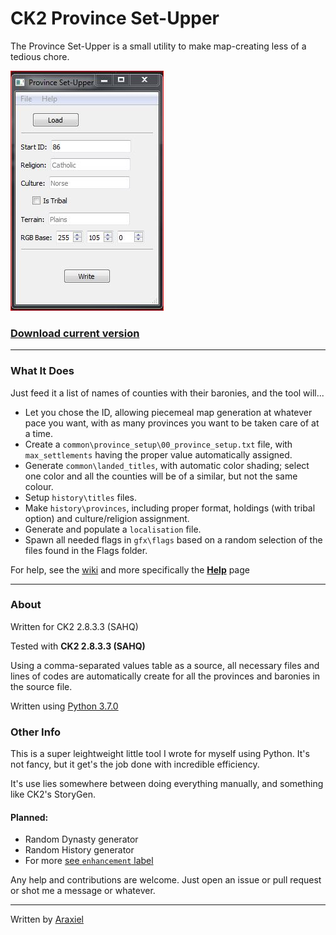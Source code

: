 # CK2 Province Set-Upper
The Province Set-Upper is a small utility to make map-creating less of a tedious chore.

![screenshot][screenshot]

### [Download current version][dl_link]
___

### What It Does
Just feed it a list of names of counties with their baronies, and the tool will...
- Let you chose the ID, allowing piecemeal map generation at whatever pace you want, with as many provinces you want to be taken care of at a time.
- Create a `common\province_setup\00_province_setup.txt` file, with `max_settlements` having the proper value automatically assigned.
- Generate `common\landed_titles`, with automatic color shading; select one color and all the counties will be of a similar, but not the same colour.
- Setup `history\titles` files.
- Make `history\provinces`, including proper format, holdings (with tribal option) and culture/religion assignment.
- Generate and populate a `localisation` file.
- Spawn all needed flags in `gfx\flags` based on a random selection of the files found in the Flags folder.

For help, see the [wiki](https://github.com/Araxiel/CK2-Province_Set-Upper/wiki) and more specifically the [**Help**](https://github.com/Araxiel/CK2-Province_Set-Upper/wiki/Help) page
___

### About

Written for CK2 2.8.3.3 (SAHQ)

Tested with **CK2 2.8.3.3 (SAHQ)**

Using a comma-separated values table as a source, all necessary files and lines of codes are automatically create for all the provinces and baronies in the source file.

Written using [Python 3.7.0](https://www.python.org/downloads/release/python-370/)

### Other Info

This is a super leightweight little tool I wrote for myself using Python. It's not fancy, but it get's the job done with incredible efficiency.

It's use lies somewhere between doing everything manually, and something like CK2's StoryGen.

#### Planned:
  * Random Dynasty generator
  * Random History generator
  * For more [see `enhancement` label](https://github.com/Araxiel/CK2-Province_Set-Upper/issues?q=is%3Aissue+is%3Aopen+label%3Aenhancement)

Any help and contributions are welcome. Just open an issue or pull request or shot me a message or whatever.
___

Written by [Araxiel](https://github.com/Araxiel)

[screenshot]: https://raw.githubusercontent.com/Araxiel/CK2-Province_Set-Upper/master/docs/menu_ss.JPG  "Screenshot"
[dl_link]: https://github.com/Araxiel/CK2-Province_Set-Upper/releases/download/1.2.2/ProvinceSetUpper.zip
